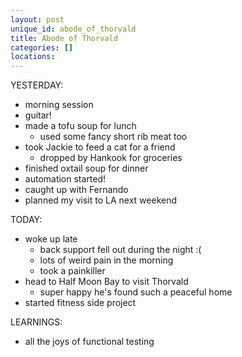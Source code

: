 ```yaml
---
layout: post
unique_id: abode_of_thorvald
title: Abode of Thorvald
categories: []
locations: 
---
```


YESTERDAY:
* morning session
* guitar!
* made a tofu soup for lunch
  * used some fancy short rib meat too
* took Jackie to feed a cat for a friend
  * dropped by Hankook for groceries
* finished oxtail soup for dinner
* automation started!
* caught up with Fernando
* planned my visit to LA next weekend

TODAY:
* woke up late
  * back support fell out during the night :(
  * lots of weird pain in the morning
  * took a painkiller
* head to Half Moon Bay to visit Thorvald
  * super happy he's found such a peaceful home
* started fitness side project

LEARNINGS:
* all the joys of functional testing
